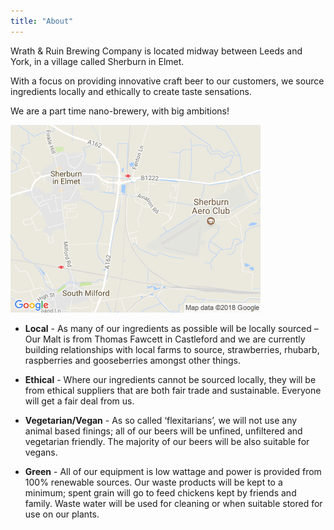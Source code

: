 ```yaml
---
title: "About"
---
```

Wrath & Ruin Brewing Company is located midway between Leeds and York, in a village called Sherburn in Elmet.

With a focus on providing innovative craft beer to our customers, we source ingredients locally and ethically to create taste sensations.

We are a part time nano-brewery, with big ambitions!

<img class="img-fluid" src="/img/map.png">

* **Local** - As many of our ingredients as possible will be locally sourced – Our Malt is from Thomas Fawcett in Castleford and we are currently building relationships with local farms to source, strawberries, rhubarb, raspberries and gooseberries amongst other things.

* **Ethical** - Where our ingredients cannot be sourced locally, they will be from ethical suppliers that are both fair trade and sustainable. Everyone will get a fair deal from us.

* **Vegetarian/Vegan** - As so called ‘flexitarians’, we will not use any animal based finings; all of our beers will be unfined, unfiltered and vegetarian friendly. The majority of our beers will be also suitable for vegans.

* **Green** - All of our equipment is low wattage and power is provided from 100% renewable sources. Our waste products will be kept to a minimum; spent grain will go to feed chickens kept by friends and family. Waste water will be used for cleaning or when suitable stored for use on our plants.